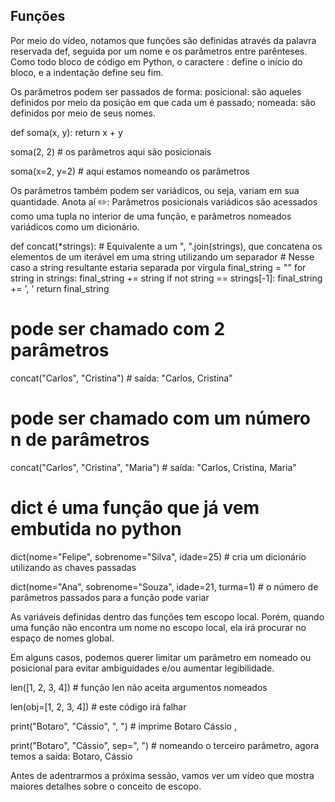 ## Funções

Por meio do vídeo, notamos que funções são definidas através da palavra reservada def, seguida por um nome e os parâmetros entre parênteses. Como todo bloco de código em Python, o caractere : define o início do bloco, e a indentação define seu fim.

Os parâmetros podem ser passados de forma:
posicional: são aqueles definidos por meio da posição em que cada um é passado;
nomeada: são definidos por meio de seus nomes.

def soma(x, y):
    return x + y

soma(2, 2)  # os parâmetros aqui são posicionais

soma(x=2, y=2)  # aqui estamos nomeando os parâmetros

Os parâmetros também podem ser variádicos, ou seja, variam em sua quantidade.
Anota aí ✏️: Parâmetros posicionais variádicos são acessados como uma tupla no interior de uma função, e parâmetros nomeados variádicos como um dicionário.

def concat(*strings):
    # Equivalente a um ", ".join(strings), que concatena os elementos de um iterável em uma string utilizando um separador
    # Nesse caso a string resultante estaria separada por vírgula
    final_string = ""
    for string in strings:
        final_string += string
        if not string == strings[-1]:
            final_string += ', '
    return final_string

# pode ser chamado com 2 parâmetros
concat("Carlos", "Cristina")  # saída: "Carlos, Cristina"

# pode ser chamado com um número n de parâmetros
concat("Carlos", "Cristina", "Maria")  # saída: "Carlos, Cristina, Maria"

# dict é uma função que já vem embutida no python
dict(nome="Felipe", sobrenome="Silva", idade=25)  # cria um dicionário utilizando as chaves passadas

dict(nome="Ana", sobrenome="Souza", idade=21, turma=1)  # o número de parâmetros passados para a função pode variar

As variáveis definidas dentro das funções tem escopo local. Porém, quando uma função não encontra um nome no escopo local, ela irá procurar no espaço de nomes global.

Em alguns casos, podemos querer limitar um parâmetro em nomeado ou posicional para evitar ambiguidades e/ou aumentar legibilidade.

len([1, 2, 3, 4])  # função len não aceita argumentos nomeados

len(obj=[1, 2, 3, 4])  # este código irá falhar

print("Botaro", "Cássio", ", ")  # imprime Botaro Cássio ,

print("Botaro", "Cássio", sep=", ")  # nomeando o terceiro parâmetro, agora temos a saída: Botaro, Cássio

Antes de adentrarmos a próxima sessão, vamos ver um vídeo que mostra maiores detalhes sobre o conceito de escopo.